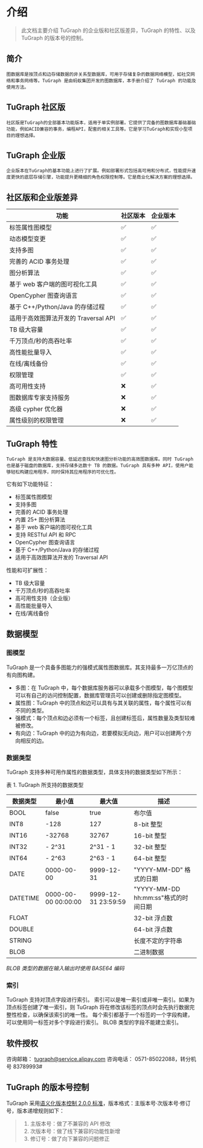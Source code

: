 # 介绍

> 此文档主要介绍 TuGraph 的企业版和社区版差异，TuGraph 的特性、以及 TuGraph 的版本号的控制。
 
## 简介

    图数据库是按顶点和边存储数据的非关系型数据库，可用于存储复杂的数据网络模型，如社交网络和事务网络等。TuGraph 是由蚂蚁集团开发的图数据库，本手册介绍了 TuGraph 的功能及使用方法。

## TuGraph 社区版

    社区版是TuGraph的全部基本功能版本，适用于单实例部署。它提供了完备的图数据库基础基础功能，例如ACID兼容的事务，编程API，配套的相关工具等。它是学习TuGraph和实现小型项目的理想选择。

## TuGraph 企业版

    企业版本在TuGraph的基本功能上进行了扩展。例如部署形式包括高可用和分布式，性能提升速度更快的底层存储引擎，功能提升更精细的角色权限控制等。它是商业化解决方案的理想选择。

## 社区版和企业版差异

| 功能                                 | 社区版本 | 企业版本 |
| ------------------------------------ | -------- | -------- |
| 标签属性图模型                       | ✅       | ✅       |
| 动态模型变更                         | ✅       | ✅       |
| 支持多图                             | ✅       | ✅       |
| 完善的 ACID 事务处理                 | ✅       | ✅       |
| 图分析算法                           | ✅       | ✅       |
| 基于 web 客户端的图可视化工具        | ✅       | ✅       |
| OpenCypher 图查询语言                | ✅       | ✅       |
| 基于 C++/Python/Java 的存储过程      | ✅       | ✅       |
| 适用于高效图算法开发的 Traversal API | ✅       | ✅       |
| TB 级大容量                          | ✅       | ✅       |
| 千万顶点/秒的高吞吐率                | ✅       | ✅       |
| 高性能批量导入                       | ✅       | ✅       |
| 在线/离线备份                        | ✅       | ✅       |
| 权限管理                             | ✅       | ✅       |
| 高可用性支持                         | ❌       | ✅       |
| 图数据库专家支持服务                 | ❌       | ✅       |
| 高级 cypher 优化器                   | ❌       | ✅       |
| 属性级别的权限管理                   | ❌       | ✅       |

## TuGraph 特性

    TuGraph 是支持大数据容量、低延迟查找和快速图分析功能的高效图数据库。同时 TuGraph 也是基于磁盘的数据库，支持存储多达数十 TB 的数据。TuGraph 具有多种 API，使用户能够轻松构建应用程序，同时保持其应用程序的可优化性。

它有如下功能特征：

- 标签属性图模型
- 支持多图
- 完善的 ACID 事务处理
- 内置 25+ 图分析算法
- 基于 web 客户端的图可视化工具
- 支持 RESTful API 和 RPC
- OpenCypher 图查询语言
- 基于 C++/Python/Java 的存储过程
- 适用于高效图算法开发的 Traversal API

性能和可扩展性：

- TB 级大容量
- 千万顶点/秒的高吞吐率
- 高可用性支持（企业版）
- 高性能批量导入
- 在线/离线备份

## 数据模型

### 图模型

TuGraph 是一个具备多图能力的强模式属性图数据库。其支持最多一万亿顶点的有向图构建。

- 多图：在 TuGraph 中，每个数据库服务器可以承载多个图模型，每个图模型可以有自己的访问控制配置，数据库管理员可以创建或删除指定图模型。
- 属性图：TuGraph 中的顶点和边可以具有与其关联的属性，每个属性可以有不同的类型。
- 强模式：每个顶点和边必须有一个标签，且创建标签后，属性数量及类型较难被修改。
- 有向边：TuGraph 中的边为有向边，若要模拟无向边，用户可以创建两个方向相反的边。

### 数据类型

TuGraph 支持多种可用作属性的数据类型，具体支持的数据类型如下所示：

<caption>表 1. TuGraph 所支持的数据类型</caption>

| **数据类型** | **最小值**          | **最大值**          | **描述**                            |
| ------------ | ------------------- | ------------------- | ----------------------------------- |
| BOOL         | false               | true                | 布尔值                              |
| INT8         | -128                | 127                 | 8-bit 整型                          |
| INT16        | -32768              | 32767               | 16-bit 整型                         |
| INT32        | - 2^31              | 2^31 - 1            | 32-bit 整型                         |
| INT64        | - 2^63              | 2^63 - 1            | 64-bit 整型                         |
| DATE         | 0000-00-00          | 9999-12-31          | "YYYY-MM-DD" 格式的日期             |
| DATETIME     | 0000-00-00 00:00:00 | 9999-12-31 23:59:59 | "YYYY-MM-DD hh:mm:ss"格式的时间日期 |
| FLOAT        |                     |                     | 32-bit 浮点数                       |
| DOUBLE       |                     |                     | 64-bit 浮点数                       |
| STRING       |                     |                     | 长度不定的字符串                    |
| BLOB         |                     |                     | 二进制数据                          |

_BLOB 类型的数据在输入输出时使用 BASE64 编码_

### 索引

TuGraph 支持对顶点字段进行索引。
索引可以是唯一索引或非唯一索引。如果为顶点标签创建了唯一索引，则 TuGraph 将在修改该标签的顶点时会先执行数据完整性检查，以确保该索引的唯一性。
每个索引都基于一个标签的一个字段构建，可以使用同一标签对多个字段进行索引。
BLOB 类型的字段不能建立索引。

## 软件授权

咨询邮箱： tugraph@service.alipay.com
咨询电话： 0571-85022088，转分机号 83789993#

## TuGraph 的版本号控制

TuGraph 采用[语义化版本控制 2.0.0 标准](https://semver.org/lang/zh-CN/)，版本格式：主版本号·次版本号·修订号，版本递增规则如下：

> 1. 主版本号：做了不兼容的 API 修改
> 1. 次版本号：做了线下兼容的功能性新增
> 1. 修订号：做了向下兼容的问题修正

